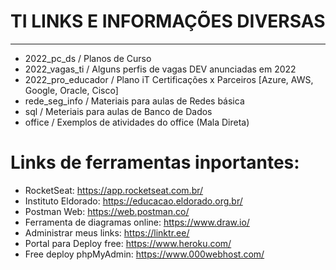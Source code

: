 # TI LINKS E INFORMAÇÕES DIVERSAS
-------------
- 2022_pc_ds / Planos de Curso
- 2022_vagas_ti / Alguns perfis de vagas DEV anunciadas em 2022
- 2022_pro_educador / Plano iT Certificações x Parceiros [Azure, AWS, Google, Oracle, Cisco]
- rede_seg_info / Materiais para aulas de Redes básica
- sql / Meteriais para aulas de Banco de Dados
- office / Exemplos de atividades do office (Mala Direta)

# Links de ferramentas inportantes:
- RocketSeat: https://app.rocketseat.com.br/
- Instituto Eldorado: https://educacao.eldorado.org.br/
- Postman Web: https://web.postman.co/
- Ferramenta de diagramas online: https://www.draw.io/
- Administrar meus links: https://linktr.ee/
- Portal para Deploy free: https://www.heroku.com/
- Free deploy phpMyAdmin: https://www.000webhost.com/
